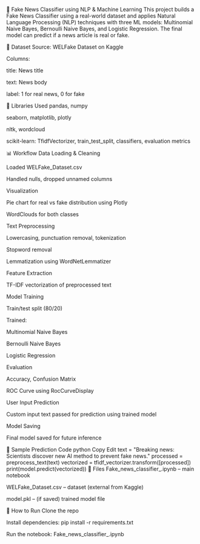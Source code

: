 📰 Fake News Classifier using NLP & Machine Learning
This project builds a Fake News Classifier using a real-world dataset and applies Natural Language Processing (NLP) techniques with three ML models: Multinomial Naive Bayes, Bernoulli Naive Bayes, and Logistic Regression. The final model can predict if a news article is real or fake.

📂 Dataset
Source: WELFake Dataset on Kaggle

Columns:

title: News title

text: News body

label: 1 for real news, 0 for fake

🧰 Libraries Used
pandas, numpy

seaborn, matplotlib, plotly

nltk, wordcloud

scikit-learn: TfidfVectorizer, train_test_split, classifiers, evaluation metrics

📊 Workflow
Data Loading & Cleaning

Loaded WELFake_Dataset.csv

Handled nulls, dropped unnamed columns

Visualization

Pie chart for real vs fake distribution using Plotly

WordClouds for both classes

Text Preprocessing

Lowercasing, punctuation removal, tokenization

Stopword removal

Lemmatization using WordNetLemmatizer

Feature Extraction

TF-IDF vectorization of preprocessed text

Model Training

Train/test split (80/20)

Trained:

Multinomial Naive Bayes

Bernoulli Naive Bayes

Logistic Regression

Evaluation

Accuracy, Confusion Matrix

ROC Curve using RocCurveDisplay

User Input Prediction

Custom input text passed for prediction using trained model

Model Saving

Final model saved for future inference

🧪 Sample Prediction Code
python
Copy
Edit
text = "Breaking news: Scientists discover new AI method to prevent fake news."
processed = preprocess_text(text)
vectorized = tfidf_vectorizer.transform([processed])
print(model.predict(vectorized))
💾 Files
Fake_news_classifier_.ipynb – main notebook

WELFake_Dataset.csv – dataset (external from Kaggle)

model.pkl – (if saved) trained model file

🚀 How to Run
Clone the repo

Install dependencies: pip install -r requirements.txt

Run the notebook: Fake_news_classifier_.ipynb
